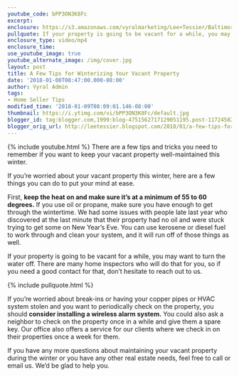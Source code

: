 ```yaml
---
youtube_code: bPP3ON3K8Fc
excerpt:
enclosure: https://s3.amazonaws.com/vyralmarketing/Lee+Tessier/Baltimore+Real+Estate+Agent-+A+Few+Tips+for+Winterizing+Your+Vacant+Property.mp4
pullquote: If your property is going to be vacant for a while, you may want to turn the water off.
enclosure_type: video/mp4
enclosure_time:
use_youtube_image: true
youtube_alternate_image: /img/cover.jpg
layout: post
title: A Few Tips for Winterizing Your Vacant Property
date: '2018-01-08T08:47:00.000-08:00'
author: Vyral Admin
tags:
- Home Seller Tips
modified_time: '2018-01-09T08:09:01.146-08:00'
thumbnail: https://i.ytimg.com/vi/bPP3ON3K8Fc/default.jpg
blogger_id: tag:blogger.com,1999:blog-4751562717129051195.post-1172458298914919325
blogger_orig_url: http://leetessier.blogspot.com/2018/01/a-few-tips-for-winterizing-your-vacant.html
---
```

{% include youtube.html %}
There are a few tips and tricks you need to remember if you want to keep your vacant property well-maintained this winter.

If you’re worried about your vacant property this winter, here are a few things you can do to put your mind at ease.

 First, **keep the heat on and make sure it’s at a minimum of 55 to 60 degrees.** If you use oil or propane, make sure you have enough to get through the wintertime. We had some issues with people late last year who discovered at the last minute that their property had no oil and were stuck trying to get some on New Year’s Eve. You can use kerosene or diesel fuel to work through and clean your system, and it will run off of those things as well.

If your property is going to be vacant for a while, you may want to turn the water off. There are many home inspectors who will do that for you, so if you need a good contact for that, don’t hesitate to reach out to us.

{% include pullquote.html %}

If you’re worried about break-ins or having your copper pipes or HVAC system stolen and you want to periodically check on the property, you should **consider installing a wireless alarm system.** You could also ask a neighbor to check on the property once in a while and give them a spare key. Our office also offers a service for our clients where we check in on their properties once a week for them.

If you have any more questions about maintaining your vacant property during the winter or you have any other real estate needs, feel free to call or email us. We’d be glad to help you.
